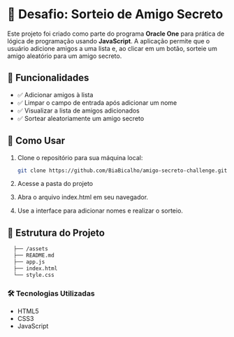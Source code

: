 # 🎁 Desafio: Sorteio de Amigo Secreto

Este projeto foi criado como parte do programa **Oracle One** para prática de lógica de programação usando **JavaScript**. A aplicação permite que o usuário adicione amigos a uma lista e, ao clicar em um botão, sorteie um amigo aleatório para um amigo secreto.

## 🚀 Funcionalidades

- ✅ Adicionar amigos à lista
- ✅ Limpar o campo de entrada após adicionar um nome
- ✅ Visualizar a lista de amigos adicionados
- ✅ Sortear aleatoriamente um amigo secreto

## 🧪 Como Usar

1. Clone o repositório para sua máquina local:
   ```bash
   git clone https://github.com/BiaBicalho/amigo-secreto-challenge.git

2. Acesse a pasta do projeto

3. Abra o arquivo index.html em seu navegador.

4. Use a interface para adicionar nomes e realizar o sorteio.

## 📁 Estrutura do Projeto

```bash
  ├── /assets            
  ├── README.md
  ├── app.js      
  ├── index.html    
  └── style.css
```
### 🛠 Tecnologias Utilizadas

- HTML5
- CSS3
- JavaScript

